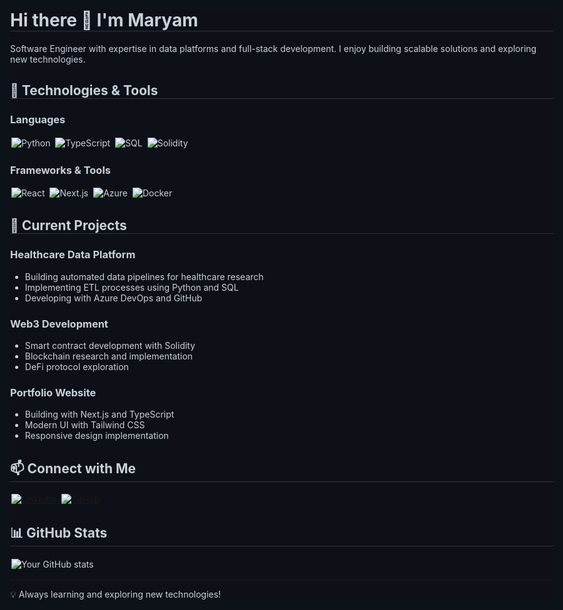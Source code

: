 <!DOCTYPE html>
<html>
<head>
    <meta charset="UTF-8">
    <title>GitHub Profile Preview</title>
    <link rel="stylesheet" href="https://cdnjs.cloudflare.com/ajax/libs/github-markdown-css/5.1.0/github-markdown.min.css">
    <style>
        body {
            box-sizing: border-box;
            min-width: 200px;
            max-width: 980px;
            margin: 0 auto;
            padding: 45px;
            background-color: #0d1118;
            color: #c9d1d9;
        }
        .markdown-body {
            background-color: #0d1117;
            color: #c9d1d9;
        }
        .markdown-body h1,
        .markdown-body h2 {
            border-bottom: 1px solid #30363d;
            color: #c9d1d9;
        }
        img {
            margin: 2px;
        }
    </style>
</head>
<body>
    <div class="markdown-body">
        <h1>Hi there 👋 I'm Maryam</h1>
        <p>Software Engineer with expertise in data platforms and full-stack development. I enjoy building scalable solutions and exploring new technologies.</p>
        <h2>🔧 Technologies & Tools</h2>
        <h3>Languages</h3>
        <p>
            <img src="https://img.shields.io/badge/-Python-3776AB?style=flat&logo=Python&logoColor=white" alt="Python">
            <img src="https://img.shields.io/badge/-TypeScript-3178C6?style=flat&logo=TypeScript&logoColor=white" alt="TypeScript">
            <img src="https://img.shields.io/badge/-SQL-4479A1?style=flat&logo=MySQL&logoColor=white" alt="SQL">
            <img src="https://img.shields.io/badge/-Solidity-363636?style=flat&logo=Solidity&logoColor=white" alt="Solidity">
        </p>
        <h3>Frameworks & Tools</h3>
        <p>
            <img src="https://img.shields.io/badge/-React-61DAFB?style=flat&logo=react&logoColor=black" alt="React">
            <img src="https://img.shields.io/badge/-Next.js-000000?style=flat&logo=next.js&logoColor=white" alt="Next.js">
            <img src="https://img.shields.io/badge/-Azure-0089D6?style=flat&logo=microsoft-azure&logoColor=white" alt="Azure">
            <img src="https://img.shields.io/badge/-Docker-2496ED?style=flat&logo=docker&logoColor=white" alt="Docker">
        </p>
        <h2>🚀 Current Projects</h2>
        <h3>Healthcare Data Platform</h3>
        <ul>
            <li>Building automated data pipelines for healthcare research</li>
            <li>Implementing ETL processes using Python and SQL</li>
            <li>Developing with Azure DevOps and GitHub</li>
        </ul>
        <h3>Web3 Development</h3>
        <ul>
            <li>Smart contract development with Solidity</li>
            <li>Blockchain research and implementation</li>
            <li>DeFi protocol exploration</li>
        </ul>
        <h3>Portfolio Website</h3>
        <ul>
            <li>Building with Next.js and TypeScript</li>
            <li>Modern UI with Tailwind CSS</li>
            <li>Responsive design implementation</li>
        </ul>
        <h2>📫 Connect with Me</h2>
        <p>
            <a href="https://www.linkedin.com/in/maryam-asadi-92b49350/">
                <img src="https://img.shields.io/badge/-LinkedIn-0077B5?style=flat&logo=linkedin&logoColor=white" alt="LinkedIn">
            </a>
            <a href="https://github.com/maryasad">
                <img src="https://img.shields.io/badge/-GitHub-181717?style=flat&logo=github&logoColor=white" alt="GitHub">
            </a>
        </p>
        <h2>📊 GitHub Stats</h2>
        <img src="https://github-readme-stats.vercel.app/api?username=maryasad&show_icons=true&theme=dracula" alt="Your GitHub stats">
        <hr>
        <p>💡 Always learning and exploring new technologies!</p>
    </div>
</body>
</html>
